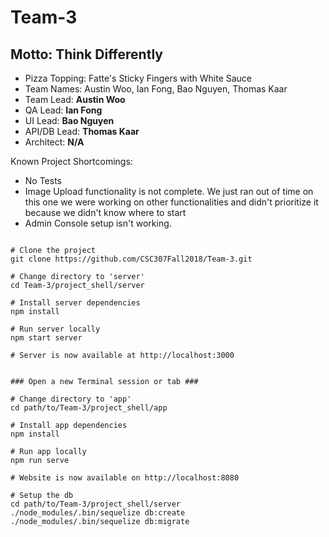 # Team-3
## Motto: Think Differently
* Pizza Topping: Fatte's Sticky Fingers with White Sauce
* Team Names: Austin Woo, Ian Fong, Bao Nguyen, Thomas Kaar
* Team Lead: **Austin Woo**
* QA Lead: **Ian Fong**
* UI Lead: **Bao Nguyen**
* API/DB Lead: **Thomas Kaar**
* Architect: **N/A**


Known Project Shortcomings:
  * No Tests
  * Image Upload functionality is not complete.
    We just ran out of time on this one we were working on other functionalities and didn't prioritize it because we didn't know where to start
  * Admin Console setup isn't working. 
    


```shell

# Clone the project
git clone https://github.com/CSC307Fall2018/Team-3.git

# Change directory to 'server'
cd Team-3/project_shell/server

# Install server dependencies
npm install 

# Run server locally
npm start server

# Server is now available at http://localhost:3000


### Open a new Terminal session or tab ###

# Change directory to 'app'
cd path/to/Team-3/project_shell/app

# Install app dependencies
npm install

# Run app locally
npm run serve

# Website is now available on http://localhost:8080

# Setup the db
cd path/to/Team-3/project_shell/server
./node_modules/.bin/sequelize db:create
./node_modules/.bin/sequelize db:migrate
```


